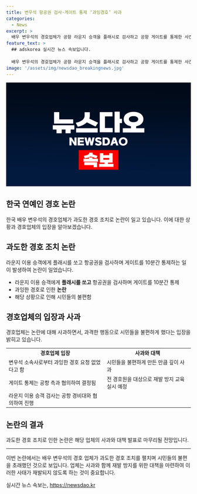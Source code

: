 ```yaml
---
title: 변우석 항공권 검사·게이트 통제 ‘과잉경호’ 사과
categories:
  - News
excerpt: >
  배우 변우석의 경호업체가 공항 라운지 승객을 플래시로 검사하고 공항 게이트를 통제한 사건에 대한 과잉 경호 논란이 불거졌다. 경호업체는 시민들에게 불편을 끼친 사과를 했으며, 이에 대한 해명도 진행 중이다. 해당 업체는 변우석 소속사로부터 과잉 경호를 요청받은 적이 없다고 주장하며, 공항과 협의하여 행동했다고 설명했다. 그러나 라운지 승객을 향해 플래시를 쏜 것은 경호원의 실수로 인정하며, 재발 방지 교육을 진행할 예정이라고 밝혔다.
feature_text: >
  ## adskorea 실시간 뉴스 속보입니다.

  배우 변우석의 경호업체가 공항 라운지 승객을 플래시로 검사하고 공항 게이트를 통제한 사건에 대한 과잉 경호 논란이 불거졌다. 경호업체는 시민들에게 불편을 끼친 사과를 했으며, 이에 대한 해명도 진행 중이다. 해당 업체는 변우석 소속사로부터 과잉 경호를 요청받은 적이 없다고 주장하며, 공항과 협의하여 행동했다고 설명했다. 그러나 라운지 승객을 향해 플래시를 쏜 것은 경호원의 실수로 인정하며, 재발 방지 교육을 진행할 예정이라고 밝혔다.
image: '/assets/img/newsdao_breakingnews.jpg'
---
```


<p><img src="/assets/img/newsdao_breakingnews.jpg" alt="adskorea 속보" /></p>

<h2>한국 연예인 경호 논란</h2>

<p data-ke-size="size16">한국 배우 변우석의 경호업체가 과도한 경호 조치로 논란이 일고 있습니다. 이에 대한 상황과 경호업체의 입장을 알아보겠습니다.</p>

<h2>과도한 경호 조치 논란</h2>

<p data-ke-size="size16">라운지 이용 승객에게 플래시를 쏘고 항공권을 검사하며 게이트를 10분간 통제하는 일이 발생하여 논란이 일었습니다.</p>

<ul>
  <li>라운지 이용 승객에게 <b>플래시를 쏘고</b> 항공권을 검사하며 게이트를 10분간 통제</li>
  <li>과잉한 경호로 인한 <b>논란</b></li>
  <li>해당 상황으로 인해 시민들의 불편함</li>
</ul>

<h2>경호업체의 입장과 사과</h2>

<p data-ke-size="size16">경호업체는 논란에 대해 사과하면서, 과격한 행동으로 시민들을 불편하게 했다는 입장을 밝히고 있습니다.</p>

<table>
  <tr>
    <td style="text-align: center; height: 17px;"><b>경호업체 입장</b></td>
    <td style="text-align: center; height: 17px;"><b>사과와 대책</b></td>
  </tr>
  <tr>
    <td>변우석 소속사로부터 과잉한 경호 요청 없었다고 함</td>
    <td>시민들을 불편하게 만든 만큼 깊이 사과</td>
  </tr>
  <tr>
    <td>게이트 통제는 공항 측과 협의하여 결정됨</td>
    <td>전 경호원을 대상으로 재발 방지 교육 실시 예정</td>
  </tr>
  <tr>
    <td>라운지 이용 승객 검사는 공항 경비대와 협의하여 진행</td>
    <td></td>
  </tr>
</table>

<h2>논란의 결과</h2>

<p data-ke-size="size16">과도한 경호 조치로 인한 논란은 해당 업체의 사과와 대책 발표로 마무리될 전망입니다.</p>

<hr>

<p data-ke-size="size16">이번 논란에서는 배우 변우석의 경호 업체가 과도한 경호 조치를 펼치며 시민들의 불편을 초래했던 것으로 보입니다. 업체는 사과와 함께 재발 방지를 위한 대책을 마련하여 이러한 사태가 재발되지 않도록 하는 것이 중요합니다.</p>
실시간 뉴스 속보는, <a href="https://newsdao.kr" rel="dofollow">https://newsdao.kr</a>


